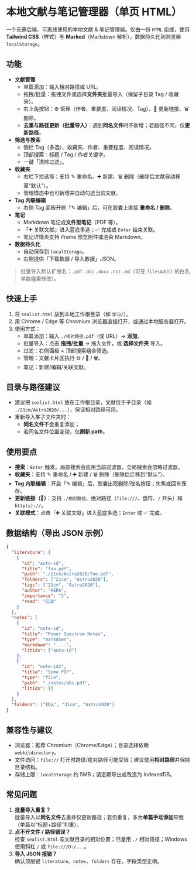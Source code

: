 # 本地文献与笔记管理器（单页 HTML）

一个无需后端、可离线使用的本地文献 & 笔记管理器。仅由一份 `HTML` 组成，使用 **Tailwind CSS**（样式）与 **Marked**（Markdown 解析），数据持久化到浏览器 `localStorage`。

## 功能

- **文献管理**
  - 单篇添加：输入相对路径或 URL。
  - 拖拽/批量：拖拽文件或选择**文件夹**批量导入（保留子目录 Tag / 收藏夹）。
  - 右上角按钮：⚙️ 管理（作者、重要度、阅读情况、Tag）、🔗 更新链接、🗑 删除。
  - **去重与路径更新（批量导入）**：遇到**同名文件**时不新增；若路径不同，仅**更新路径**。
- **筛选与搜索**
  - 侧栏 Tag（多选）、收藏夹、作者、重要程度、阅读情况。
  - 顶部搜索：标题 / Tag / 作者关键字。
  - 一键「清除过滤」。
- **收藏夹**
  - 右栏下拉选择；支持 ✎ 重命名、➕ 新建、🗑 删除（删除后文献自动移至“默认”）。
  - 管理模态中也可新增并自动勾选当前文献。
- **Tag 内联编辑**
  - 右侧 Tag 面板开启「✎ 编辑」后，可在胶囊上直接 **重命名 / 删除**。
- **笔记**
  - Markdown 笔记或**文件型笔记**（PDF 等）。
  - 「➕ 关联文献」进入蓝底多选；✅ 完成或 `Enter` 结束关联。
  - 笔记详情页支持 iframe 预览附件或渲染 Markdown。
- **数据持久化**
  - 自动保存到 `localStorage`。
  - 右侧提供「下载数据 / 导入数据」JSON。

> 批量导入默认扩展名：`.pdf` `.doc` `.docx` `.txt` `.md`（可在 `filesAdd()` 的白名单数组里修改）。

## 快速上手

1. 将 `sealist.html` 放到本地工作根目录（如 `学习/`）。
2. 用 Chrome / Edge 等 Chromium 浏览器直接打开，或通过本地服务器打开。
3. 使用方式：
   - 单篇添加：输入 `./相对路径.pdf`（或 URL）→ **添加**。
   - 批量导入：点击 **拖拽/批量** → 拖入文件，或 **选择文件夹** 导入。
   - 过滤：右侧面板 + 顶部搜索组合筛选。
   - 管理：文献卡片区执行 ⚙️ / 🔗 / 🗑。
   - 笔记：新建/编辑/关联文献。

## 目录与路径建议

- 建议把 `sealist.html` 放在工作根目录，文献位于子目录（如 `./21cm/Astro2020/...`），保证相对路径可用。
- 重新导入某子文件夹时：
  - **同名文件**不会重复添加；
  - 若同名文件位置变动，仅**刷新 path**。

## 使用要点

- **搜索**：`Enter` 触发。局部搜索会应用当前过滤器，全局搜索会忽略过滤器。
- **收藏夹**：支持 ✎ 重命名 / ➕ 新建 / 🗑 删除（删除后迁移到“默认”）。
- **Tag 内联编辑**：开启「✎ 编辑」后，胶囊出现删除/改名按钮；失焦或回车保存。
- **更新链接（🔗）**：支持 `./相对路径`、绝对路径（`file:///`、盘符、`/` 开头）和 `http(s)://`。
- **关联模式**：点击「➕ 关联文献」进入蓝底多选；`Enter` 或 ✅ 完成。

## 数据结构（导出 JSON 示例）

```json
{
  "literature": [
    {
      "id": "auto-id",
      "title": "foo.pdf",
      "path": "./21cm/Astro2020/foo.pdf",
      "folders": ["21cm", "Astro2020"],
      "tags": ["21cm", "Astro2020"],
      "author": "HERA",
      "importance": "3",
      "read": "已读"
    }
  ],
  "notes": [
    {
      "id": "note-id",
      "title": "Power Spectrum Notes",
      "type": "markdown",
      "markdown": "....",
      "litIds": ["auto-id"]
    },
    {
      "id": "note-id2",
      "title": "Some PDF",
      "type": "file",
      "path": "./notes/abc.pdf",
      "litIds": []
    }
  ],
  "folders": ["默认", "21cm", "Astro2020"]
}
```

## 兼容性与建议

- 浏览器：推荐 Chromium（Chrome/Edge）；目录选择依赖 `webkitdirectory`。
- 文件访问：`file://` 打开时跨盘/绝对路径可能受限；建议使用**相对路径**并保持目录结构。
- 存储上限：`localStorage` 约 5MB；请定期导出或改造为 IndexedDB。

## 常见问题

1. **批量导入重复？**  
   批量导入以**同名文件**去重并仅更新路径；若仍重复，多为**单篇手动添加**导致（单篇以“标题+路径”判重）。
2. **点不开文件 / 路径错误？**  
   检查 `sealist.html` 与文献目录的相对位置；尽量用 `./` 相对路径；Windows 使用斜杠 `/` 或 `file:///D:/...`。
3. **导入 JSON 报错？**  
   确认顶层键 `literature`、`notes`、`folders` 存在，字段类型正确。
